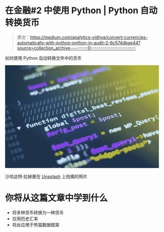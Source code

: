 # 在金融#2 中使用 Python | Python 自动转换货币

> 原文：<https://medium.com/analytics-vidhya/convert-currencies-automatically-with-python-python-in-audit-2-6c574dbae44?source=collection_archive---------0----------------------->

如何使用 Python 自动转换文件中的货币

![](img/f50b8e6dc14ff7b64962a70937b80eb6.png)

沙哈达特·拉赫曼在 [Unsplash](https://unsplash.com?utm_source=medium&utm_medium=referral) 上拍摄的照片

# 你将从这篇文章中学到什么

*   将多种货币转换为一种货币
*   应用历史汇率
*   将此应用于熊猫数据框架